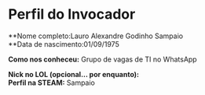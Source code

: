 Perfil do Invocador
========================

**Nome completo:Lauro Alexandre Godinho Sampaio   
**Data de nascimento:01/09/1975   

**Como nos conheceu:** Grupo de vagas de TI no WhatsApp

**Nick no LOL (opcional... por enquanto):**   
**Perfil na STEAM:** Sampaio


